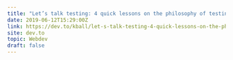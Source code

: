 ```yaml
---
title: "Let’s talk testing: 4 quick lessons on the philosophy of testing"
date: 2019-06-12T15:29:00Z
link: https://dev.to/kball/let-s-talk-testing-4-quick-lessons-on-the-philosophy-of-testing-3a0j?utm_medium=RSS&utm_source=hune
site: dev.to
topic: Webdev
draft: false
---
```

